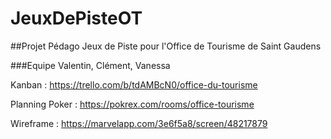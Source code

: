 # JeuxDePisteOT

##Projet Pédago Jeux de Piste pour l'Office de Tourisme de Saint Gaudens

###Equipe Valentin, Clément, Vanessa

Kanban : https://trello.com/b/tdAMBcN0/office-du-tourisme

Planning Poker : https://pokrex.com/rooms/office-tourisme

Wireframe : https://marvelapp.com/3e6f5a8/screen/48217879